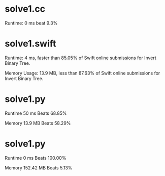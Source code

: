 # solve1.cc
 
Runtime: 0 ms
beat 9.3%

# solve1.swift

Runtime: 4 ms, faster than 85.05% of Swift online submissions for Invert Binary Tree.

Memory Usage: 13.9 MB, less than 87.63% of Swift online submissions for Invert Binary Tree.

# solve1.py

Runtime 50 ms Beats 68.85%

Memory 13.9 MB Beats 58.29%

# solve1.py

Runtime 0 ms Beats 100.00%

Memory 152.42 MB Beats 5.13%

